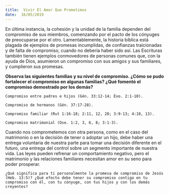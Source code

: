 ```yaml
---
title:  Vivir El Amor Que Prometimos
date:  16/05/2019
---
```


En última instancia, la cohesión y la unidad de la familia dependen del compromiso de sus miembros, comenzando por el pacto de los cónyuges de preocuparse por el otro. Lamentablemente, la historia bíblica está plagada de ejemplos de promesas incumplidas, de confianzas traicionadas y de falta de compromiso, cuando no debería haber sido así. Las Escrituras también tienen ejemplos conmovedores de personas comunes que, con la ayuda de Dios, asumieron un compromiso con sus amigos y sus familiares,  y cumplieron sus promesas.

**Observa las siguientes familias y su nivel de compromiso. ¿Cómo se pudo fortalecer el compromiso en algunas familias? ¿Qué fomentó el compromiso demostrado por los demás?**

`Compromiso entre padres e hijos (Gén. 33:12-14; Éxo. 2:1-10).`

`Compromiso de hermanos (Gén. 37:17-28).`

`Compromiso familiar (Rut 1:16-18; 2:11, 12, 20; 3:9-13; 4:10, 13).`

`Compromiso matrimonial (Ose. 1:2, 3, 6, 8; 3:1-3).`

Cuando nos comprometemos con otra persona, como en el caso del matrimonio o en la decisión de tener o adoptar un hijo, debe haber una entrega voluntaria de nuestra parte para tomar una decisión diferente en el futuro, una entrega del control sobre un segmento importante de nuestra vida. Las leyes pueden refrenar un comportamiento negativo, pero el matrimonio y las relaciones familiares necesitan amor en su seno para poder prosperar.

`¿Qué significa para ti personalmente la promesa de compromiso de Jesús (Heb. 13:5)? ¿Qué efecto debe tener su compromiso contigo en tu compromiso con él, con tu cónyuge, con tus hijos y con los demás creyentes?`